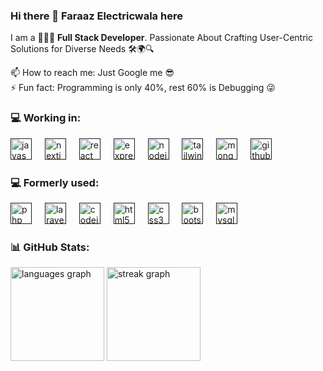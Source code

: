 ### Hi there 👋 Faraaz Electricwala here

<!--
**faraaz-e/faraaz-e** is a ✨ _special_ ✨ repository because its `README.md` (this file) appears on your GitHub profile. -->

<!-- Here are some ideas to get you started: -->
I am a 👨🏻‍💻 **Full Stack Developer**. Passionate About Crafting User-Centric Solutions for Diverse Needs 🛠️🌍🔍

<!-- - 🔭 I’m currently working on Javascript Technologies
- 🌱 I’m currently learning React & Next.js 
- 👯 I’m open to collaborate on Software/Web projects 
- 🤔 I’m looking for help with Data Structures and Algorithms -->
<!-- 💬 Ask me about Tech/Programming -->
📫 How to reach me: Just Google me 😎  
⚡ Fun fact: Programming is only 40%, rest 60% is Debugging 😜  
<!-- - 😄 Pronouns: ... -->

<!-- ## 💻 Tech Stack:
   
![JavaScript](https://img.shields.io/badge/javascript-%23323330.svg?style=for-the-badge&logo=javascript&logoColor=%23F7DF1E)
![Next JS](https://img.shields.io/badge/Next-black?style=for-the-badge&logo=next.js&logoColor=white)
![React](https://img.shields.io/badge/react-%2320232a.svg?style=for-the-badge&logo=react&logoColor=%2361DAFB)
![NodeJS](https://img.shields.io/badge/node.js-6DA55F?style=for-the-badge&logo=node.js&logoColor=white)
![Express.js](https://img.shields.io/badge/express.js-%23404d59.svg?style=for-the-badge&logo=express&logoColor=%2361DAFB)
![jQuery](https://img.shields.io/badge/jquery-%230769AD.svg?style=for-the-badge&logo=jquery&logoColor=white)
![TailwindCSS](https://img.shields.io/badge/tailwindcss-%2338B2AC.svg?style=for-the-badge&logo=tailwind-css&logoColor=white)
![MongoDB](https://img.shields.io/badge/MongoDB-%234ea94b.svg?style=for-the-badge&logo=mongodb&logoColor=white)  
![PHP](https://img.shields.io/badge/php-%23777BB4.svg?style=for-the-badge&logo=php&logoColor=white)
![Laravel](https://img.shields.io/badge/laravel-%23FF2D20.svg?style=for-the-badge&logo=laravel&logoColor=white)
![Code-Igniter](https://img.shields.io/badge/CodeIgniter-%23EF4223.svg?style=for-the-badge&logo=codeIgniter&logoColor=white)
![Bootstrap](https://img.shields.io/badge/bootstrap-%23563D7C.svg?style=for-the-badge&logo=bootstrap&logoColor=white) 
![HTML5](https://img.shields.io/badge/html5-%23E34F26.svg?style=for-the-badge&logo=html5&logoColor=white) 
![CSS3](https://img.shields.io/badge/css3-%231572B6.svg?style=for-the-badge&logo=css3&logoColor=white)
![MySQL](https://img.shields.io/badge/mysql-%2300f.svg?style=for-the-badge&logo=mysql&logoColor=white) 
![Postman](https://img.shields.io/badge/Postman-FF6C37?style=for-the-badge&logo=postman&logoColor=white) -->

### 💻 Working in:
<div align="left">
  <a href="" title="Javascript"><img src="https://cdn.jsdelivr.net/gh/devicons/devicon/icons/javascript/javascript-plain.svg" height="34" alt="javascript logo"  /></a>
  <img width="13" />
  <a href="" title="Next.js"><img src="https://skillicons.dev/icons?i=nextjs" height="34" alt="nextjs logo"  /></a>
  <img width="13" />
  <a href="" title="React"><img src="https://cdn.jsdelivr.net/gh/devicons/devicon/icons/react/react-original.svg" height="34" alt="react logo"  /></a>
  <img width="13" />
  <a href="" title="Express.js"><img src="https://skillicons.dev/icons?i=express" height="34" alt="express logo"  /></a>
  <img width="13" />
  <a href="" title="Node.js"><img src="https://cdn.jsdelivr.net/gh/devicons/devicon/icons/nodejs/nodejs-original.svg" height="34" alt="nodejs logo"  /></a>
  <img width="13" />
  <a href="" title="Tailwind CSS"><img src="https://cdn.simpleicons.org/tailwindcss/06B6D4" height="34" alt="tailwindcss logo"  /></a>
  <img width="13" />
  <a href="" title="MongoDB"><img src="https://cdn.jsdelivr.net/gh/devicons/devicon/icons/mongodb/mongodb-original.svg" height="34" alt="mongodb logo"  /></a>
  <img width="13" />
  <a href="" title="Github"><img src="https://skillicons.dev/icons?i=github" height="34" alt="github logo"  /></a>
</div>

### 💻 Formerly used:
<div align="left">
  <a href="" title="PHP"><img src="https://cdn.jsdelivr.net/gh/devicons/devicon/icons/php/php-original.svg" height="34" alt="php logo"  /></a>
  <img width="13" />
  <a href="" title="Laravel"><img src="https://cdn.simpleicons.org/laravel/FF2D20" height="34" alt="laravel logo"  /></a>
  <img width="13" />
  <a href="" title="CodeIgniter"><img src="https://cdn.jsdelivr.net/gh/devicons/devicon/icons/codeigniter/codeigniter-plain.svg" height="34" alt="codeigniter logo"  /></a>
  <img width="13" />
  <a href="" title="HTML"><img src="https://cdn.jsdelivr.net/gh/devicons/devicon/icons/html5/html5-original.svg" height="34" alt="html5 logo"  /></a>
  <img width="13" />
  <a href="" title="CSS"><img src="https://cdn.jsdelivr.net/gh/devicons/devicon/icons/css3/css3-original.svg" height="34" alt="css3 logo"  /></a>
  <img width="13" />
  <a href="" title="Bootstrap"><img src="https://cdn.jsdelivr.net/gh/devicons/devicon/icons/bootstrap/bootstrap-original.svg" height="34" alt="bootstrap logo"  /></a>
  <img width="13" />
  <a href="" title="MySQL"><img src="https://cdn.jsdelivr.net/gh/devicons/devicon/icons/mysql/mysql-original-wordmark.svg" height="34" alt="mysql logo"  /></a>
</div>
  
### 📊 GitHub Stats:

<div align="left">
  <img src="https://github-readme-stats.vercel.app/api/top-langs?username=faraaz-e&locale=en&hide_title=false&layout=compact&card_width=320&langs_count=5&theme=aura&hide_border=false&order=2" height="150" alt="languages graph"  />
  <img src="https://streak-stats.demolab.com?user=faraaz-e&locale=en&mode=daily&theme=aura&hide_border=false&border_radius=5&order=3" height="150" alt="streak graph"  />
</div>

<!-- ![](https://github-readme-streak-stats.herokuapp.com/?user=faraaz-e&theme=ayu-mirage&hide_border=true)
![](https://github-readme-stats.vercel.app/api/top-langs/?username=faraaz-e&theme=ayu-mirage&hide_border=true&include_all_commits=true&count_private=false&layout=compact) -->
<!-- ![](https://github-readme-stats.vercel.app/api?username=faraaz-e&theme=ayu-mirage&hide_border=true&include_all_commits=true&count_private=false) -->

<!-- ### 🏆 GitHub Trophies
![](https://github-profile-trophy.vercel.app/?username=faraaz-e&theme=darkhub&no-frame=true&no-bg=false&margin-w=4) -->

<!-- ### ✍️ Random Dev Quote
![](https://quotes-github-readme.vercel.app/api?type=horizontal&theme=radical) -->

<!-- --- -->
<!-- [![](https://visitcount.itsvg.in/api?id=faraaz-e&icon=0&color=0)](https://visitcount.itsvg.in) -->

<!-- Proudly created with GPRM ( https://gprm.itsvg.in ) -->

